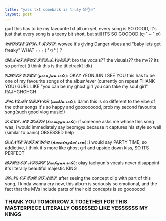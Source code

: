 ```yaml
---
title: "yass txt comeback is truly 😎👌🔥"
layout: post
---
```


gurl this has to be my favourite txt album yet, every song is SO GOOD, it's just that every song is a teeny bit short, but still ITS SO GOOOOD (ღ ˘ ⌣ ˘ ღ)



𝓤𝓟𝓢𝓘𝓓𝓔 𝓓𝓞𝓦𝓝 𝓚𝓘𝓢𝓢: wowee it's giving Danger vibes and "baby lets get freaky" WHAT ∘ ∘ ∘ ( °ヮ° ) ?

𝓑𝓔𝓐𝓤𝓣𝓘𝓕𝓤𝓛 𝓢𝓣𝓡𝓐𝓝𝓖𝓔𝓡𝓢: bro the vocals?? the visuals?? the mv?? its so perfect (i think this is the titletrack? idk)

𝓖𝓗𝓞𝓢𝓣 𝓖𝓘𝓡𝓛 (𝔂𝓮𝓸𝓷𝓳𝓾𝓷 𝓼𝓸𝓵𝓸): OKAY YEONJUN I SEE YOU this has to be one of my favourite songs of the album/ever (currently on repeat THANK YOU) GURL LIKE "you can be my ghost girl you can take my soul girl" RAJHGHGHGH

𝓢𝓤𝓝𝓓𝓐𝓨 𝓓𝓡𝓘𝓥𝓔𝓡 (𝓼𝓸𝓸𝓫𝓲𝓷 𝓼𝓸𝓵𝓸): damn this is so different to the vibe of the other songs it's so happy and gooooooood, prob my second favourite song(such good vlog music!)

𝓣𝓐𝓚𝓔 𝓜𝓨 𝓗𝓐𝓛𝓕 (𝓫𝓮𝓸𝓶𝓰𝔂𝓾 𝓼𝓸𝓵𝓸): if someone asks me whose this song was, i would immediately say beomgyu because it captures his style so well (similar to panic) OBSESSED help

𝓓𝓐𝓝𝓒𝓔 𝓦𝓘𝓣𝓗 𝓨𝓞𝓤 (𝓱𝓾𝓮𝓷𝓲𝓷𝓰𝓴𝓪𝓲 𝓼𝓸𝓵𝓸): i would say PARTY TIME, so addictive, i think it's more like ghost girl and upside down kiss, SO ITS PERFECT

𝓑𝓘𝓡𝓓 𝓞𝓕 𝓝𝓘𝓖𝓗𝓣 (𝓽𝓪𝓮𝓱𝔂𝓾𝓷 𝓼𝓸𝓵𝓸): okay taehyun's vocals never disappoint it's literally beautiful majestic KING

𝓢𝓞𝓝𝓖 𝓞𝓕 𝓣𝓗𝓔 𝓢𝓣𝓐𝓡𝓢: after seeing the concept clip with part of this song, I kinda wanna cry now, this album is seriously so emotional, and the fact
that the MVs include parts of their old concepts is so gooooood


### THANK YOU TOMORROW X TOGETHER FOR THIS MASTERPIECE LITERALLY OBSESSED LIKE YESSSSSS MY KINGS
